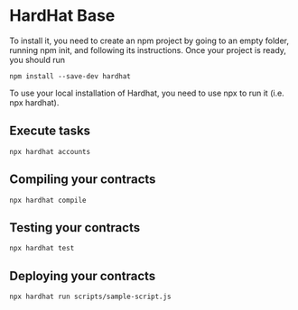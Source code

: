 # HardHat Base

To install it, you need to create an npm project by going to an empty folder, running npm init, and following its instructions. Once your project is ready, you should run

```
npm install --save-dev hardhat
```

To use your local installation of Hardhat, you need to use npx to run it (i.e. npx hardhat).

## Execute tasks

```
npx hardhat accounts
```

## Compiling your contracts

```
npx hardhat compile
```

## Testing your contracts

```
npx hardhat test
```

## Deploying your contracts

```
npx hardhat run scripts/sample-script.js
```
